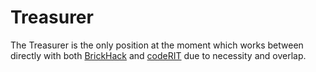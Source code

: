 # Treasurer

The Treasurer is the only position at the moment which works between directly with both [BrickHack](../BrickHack/BrickHack.md) and [codeRIT](codeRIT.md) due to necessity and overlap.